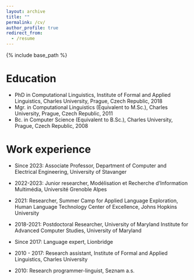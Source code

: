 ```yaml
---
layout: archive
title: ""
permalink: /cv/
author_profile: true
redirect_from:
  - /resume
---
```


{% include base_path %}

Education
======
* PhD in Computational Linguistics, Institute of Formal and Applied Linguistics, Charles University, Prague, Czech Republic, 2018
* Mgr. in Computational Linguistics (Equivalent to M.Sc.), Charles University, Prague, Czech Republic, 2011
* Bc. in Computer Science (Equivalent to B.Sc.), Charles University, Prague, Czech Republic, 2008

Work experience
======
* Since 2023: Associate Professor, Department of Computer and Electrical Engineering, University of Stavanger

* 2022-2023: Junior researcher, Modélisation et Recherche d’Information Multimédia, Université Grenoble Alpes

* 2021: Researcher, Summer Camp for Applied Language Exploration, Human Language Technology Center of Excellence, Johns Hopkins University

* 2018-2021: Postdoctoral Researcher, University of Maryland Institute for Advanced Computer Studies, University of Maryland

* Since 2017: Language expert, Lionbridge

* 2010 - 2017: Research assistant, Institute of Formal and Applied Linguistics, Charles University

* 2010: Research programmer-linguist, Seznam a.s.
